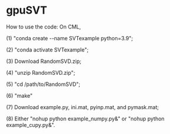 # gpuSVT
How to use the code: On CML,

(1) "conda create --name SVTexample python=3.9";

(2) "conda activate SVTexample";

(3) Download RandomSVD.zip;

(4) "unzip RandomSVD.zip";

(5) "cd /path/to/RandomSVD";

(6) "make"

(7) Download example.py, ini.mat, pyinp.mat, and pymask.mat;

(8) Either "nohup python example_numpy.py&" or "nohup python example_cupy.py&".
